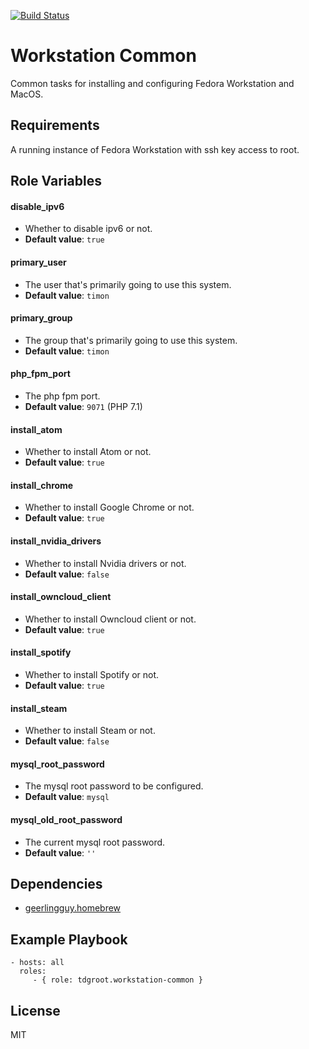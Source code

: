[![Build Status](https://travis-ci.org/tdgroot/ansible-workstation-common.svg?branch=master)](https://travis-ci.org/tdgroot/ansible-workstation-common)

Workstation Common
=================================

Common tasks for installing and configuring Fedora Workstation and MacOS.

Requirements
------------

A running instance of Fedora Workstation with ssh key access to root.

Role Variables
--------------

#### disable_ipv6
- Whether to disable ipv6 or not.
- **Default value**: `true`

#### primary_user
- The user that's primarily going to use this system.
- **Default value**: `timon`

#### primary_group
- The group that's primarily going to use this system.
- **Default value**: `timon`

#### php_fpm_port
- The php fpm port.
- **Default value**: `9071` (PHP 7.1)

#### install_atom
- Whether to install Atom or not.
- **Default value**: `true`

#### install_chrome
- Whether to install Google Chrome or not.
- **Default value**: `true`

#### install_nvidia_drivers
- Whether to install Nvidia drivers or not.
- **Default value**: `false`

#### install_owncloud_client
- Whether to install Owncloud client or not.
- **Default value**: `true`

#### install_spotify
- Whether to install Spotify or not.
- **Default value**: `true`

#### install_steam
- Whether to install Steam or not.
- **Default value**: `false`

#### mysql_root_password
- The mysql root password to be configured.
- **Default value**: `mysql`

#### mysql_old_root_password
- The current mysql root password.
- **Default value**: `''`

Dependencies
------------

- [geerlingguy.homebrew](https://galaxy.ansible.com/geerlingguy/homebrew/)

Example Playbook
----------------

    - hosts: all
      roles:
         - { role: tdgroot.workstation-common }

License
-------

MIT
